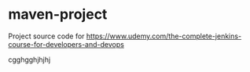 # maven-project
Project source code for https://www.udemy.com/the-complete-jenkins-course-for-developers-and-devops

cgghgghjhjhj
